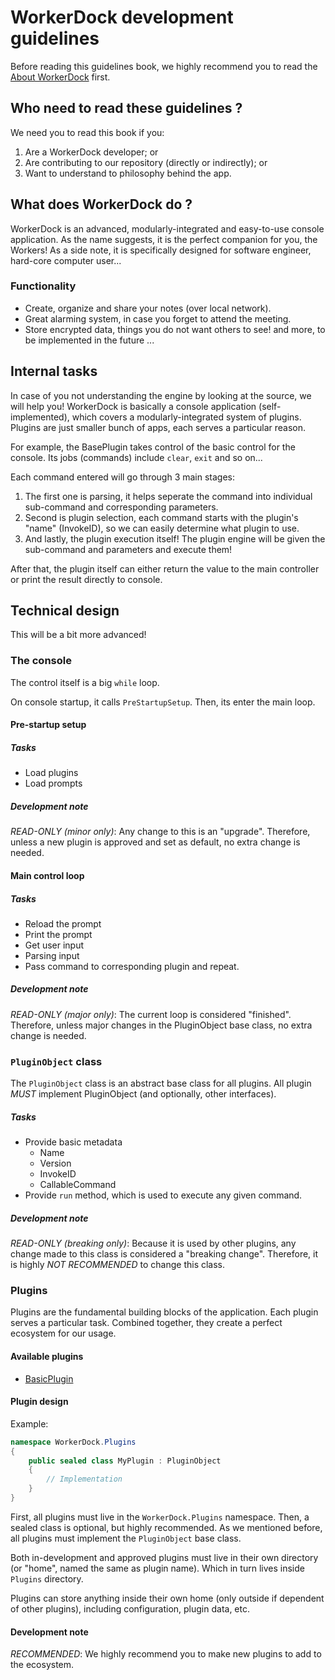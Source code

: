 # WorkerDock development guidelines
Before reading this guidelines book, we highly recommend you to read the [About WorkerDock]() first.
## Who need to read these guidelines ?
We need you to read this book if you:
1. Are a WorkerDock developer; or
2. Are contributing to our repository (directly or indirectly); or
3. Want to understand to philosophy behind the app.
## What does WorkerDock do ?
WorkerDock is an advanced, modularly-integrated and easy-to-use console application.
As the name suggests, it is the perfect companion for you, the Workers!
As a side note, it is specifically designed for software engineer, hard-core computer user...
### Functionality
* Create, organize and share your notes (over local network).
* Great alarming system, in case you forget to attend the meeting.
* Store encrypted data, things you do not want others to see!
and more, to be implemented in the future ...
## Internal tasks
In case of you not understanding the engine by looking at the source, we will help you!
WorkerDock is basically a console application (self-implemented), which covers a modularly-integrated system of plugins.
Plugins are just smaller bunch of apps, each serves a particular reason.

For example, the BasePlugin takes control of the basic control for the console.
Its jobs (commands) include ```clear```, ```exit``` and so on...

Each command entered will go through 3 main stages:
1. The first one is parsing, it helps seperate the command into individual sub-command and corresponding parameters.
2. Second is plugin selection, each command starts with the plugin's "name" (InvokeID), so we can easily determine what plugin to use.
3. And lastly, the plugin execution itself! The plugin engine will be given the sub-command and parameters and execute them!

After that, the plugin itself can either return the value to the main controller or print the result directly to console.
## Technical design
This will be a bit more advanced!
### The console
The control itself is a big ```while``` loop.

On console startup, it calls ```PreStartupSetup```. Then, its enter the main loop.
#### Pre-startup setup
##### Tasks
* Load plugins
* Load prompts
##### Development note
*READ-ONLY (minor only)*: Any change to this is an "upgrade".
Therefore, unless a new plugin is approved and set as default, no extra change is needed.

#### Main control loop
##### Tasks
* Reload the prompt
* Print the prompt
* Get user input
* Parsing input
* Pass command to corresponding plugin
and repeat.
##### Development note
*READ-ONLY (major only)*: The current loop is considered "finished".
Therefore, unless major changes in the PluginObject base class, no extra change is needed.

### ```PluginObject``` class
The ```PluginObject``` class is an abstract base class for all plugins.
All plugin *MUST* implement PluginObject (and optionally, other interfaces).
##### Tasks
* Provide basic metadata
    * Name
	* Version
	* InvokeID
	* CallableCommand
* Provide ```run``` method, which is used to execute any given command.
##### Development note
*READ-ONLY (breaking only)*: Because it is used by other plugins, any change made to this class is considered a "breaking change".
Therefore, it is highly *NOT RECOMMENDED* to change this class.

### Plugins
Plugins are the fundamental building blocks of the application. Each plugin serves a particular task.
Combined together, they create a perfect ecosystem for our usage.
#### Available plugins
* [BasicPlugin]()
#### Plugin design
Example:
```csharp
namespace WorkerDock.Plugins
{
	public sealed class MyPlugin : PluginObject
	{
		// Implementation
	}
}
```
First, all plugins must live in the ```WorkerDock.Plugins``` namespace. Then, a sealed class is optional, but highly recommended.
As we mentioned before, all plugins must implement the ```PluginObject``` base class.

Both in-development and approved plugins must live in their own directory (or "home", named the same as plugin name).
Which in turn lives inside ```Plugins``` directory.

Plugins can store anything inside their own home (only outside if dependent of other plugins), including configuration, plugin data, etc.
#### Development note
*RECOMMENDED*: We highly recommend you to make new plugins to add to the ecosystem.